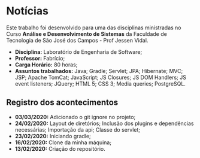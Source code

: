 # Notícias
Este trabalho foi desenvolvido para uma das disciplinas ministradas no Curso **Análise e Desenvolvimento de Sistemas** da Faculdade de Tecnologia de São José dos Campos - Prof Jessen Vidal.

* **Disciplina:** Laboratório de Engenharia de Software;
* **Professor:** Fabrício;
* **Carga Horário:** 80 horas;
* **Assuntos trabalhados:** Java; Gradle; Servlet; JPA; Hibernate; MVC;  JSP; Apache TomCat; JavaScript; JS Closures; JS DOM Handlers; JS event listeners; JQuery; HTML 5; CSS 3; Media queries; PostgreSQL.

## Registro dos acontecimentos
* **03/03/2020:** Adicionado o git ignore no projeto;
* **24/02/2020:** Layout de diretórios; Inclusão dos plugins e dependências necessárias; Importação da api; Classe do servlet;
* **23/02/2020:** Iniciando gradle;
* **16/02/2020:** Clone da minha máquina;
* **13/02/2020:** Criação do repositório.


